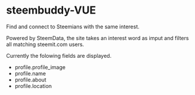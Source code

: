 # steembuddy-VUE
Find and connect to Steemians with the same interest.

Powered by SteemData, the site takes an interest word as imput and filters all matching steemit.com users.

Currently the folowing fields are displayed.

- profile.profile_image
- profile.name
- profile.about
- profile.location